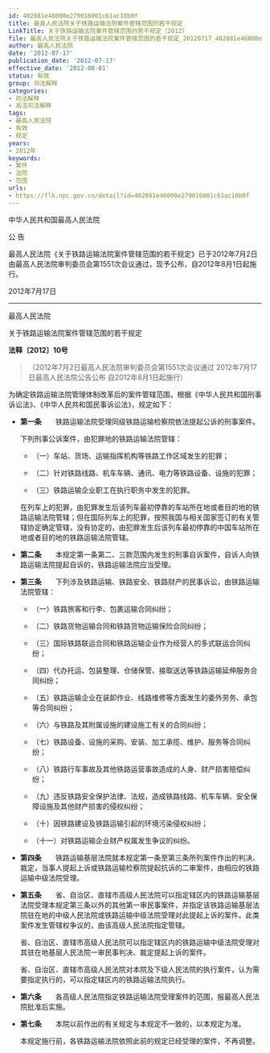 ```yaml
---
id: 402881e46000e279016001c61ac10b0f
title: 最高人民法院关于铁路运输法院案件管辖范围的若干规定
LinkTitle: 关于铁路运输法院案件管辖范围的若干规定（2012）
file: 最高人民法院关于铁路运输法院案件管辖范围的若干规定_20120717_402881e46000e279016001c61ac10b0f.docx
author: 最高人民法院
date: '2012-07-17'
publication_date: '2012-07-17'
effective_date: '2012-08-01'
status: 有效
group: 司法解释
categories:
- 司法解释
- 高法司法解释
tags:
- 最高人民法院
- 有效
- 规定
years:
- 2012年
keywords:
- 案件
- 法院
- 范围
urls:
- https://flk.npc.gov.cn/detail?id=402881e46000e279016001c61ac10b0f
---
```


中华人民共和国最高人民法院

公 告

最高人民法院《关于铁路运输法院案件管辖范围的若干规定》已于2012年7月2日由最高人民法院审判委员会第1551次会议通过，现予公布，自2012年8月1日起施行。

2012年7月17日

---

最高人民法院

关于铁路运输法院案件管辖范围的若干规定

**法释〔2012〕10号**

> （2012年7月2日最高人民法院审判委员会第1551次会议通过 2012年7月17日最高人民法院公告公布 自2012年8月1日起施行）

为确定铁路运输法院管理体制改革后的案件管辖范围，根据《中华人民共和国刑事诉讼法》、《中华人民共和国民事诉讼法》，规定如下：

- **第一条**　　铁路运输法院受理同级铁路运输检察院依法提起公诉的刑事案件。

  下列刑事公诉案件，由犯罪地的铁路运输法院管辖：

  - （一）车站、货场、运输指挥机构等铁路工作区域发生的犯罪；

  - （二）针对铁路线路、机车车辆、通讯、电力等铁路设备、设施的犯罪；

  - （三）铁路运输企业职工在执行职务中发生的犯罪。

  在列车上的犯罪，由犯罪发生后该列车最初停靠的车站所在地或者目的地的铁路运输法院管辖；但在国际列车上的犯罪，按照我国与相关国家签订的有关管辖协定确定管辖，没有协定的，由犯罪发生后该列车最初停靠的中国车站所在地或者目的地的铁路运输法院管辖。

- **第二条**　　本规定第一条第二、三款范围内发生的刑事自诉案件，自诉人向铁路运输法院提起自诉的，铁路运输法院应当受理。

- **第三条**　　下列涉及铁路运输、铁路安全、铁路财产的民事诉讼，由铁路运输法院管辖：

  - （一）铁路旅客和行李、包裹运输合同纠纷；

  - （二）铁路货物运输合同和铁路货物运输保险合同纠纷；

  - （三）国际铁路联运合同和铁路运输企业作为经营人的多式联运合同纠纷；

  - （四）代办托运、包装整理、仓储保管、接取送达等铁路运输延伸服务合同纠纷；

  - （五）铁路运输企业在装卸作业、线路维修等方面发生的委外劳务、承包等合同纠纷；

  - （六）与铁路及其附属设施的建设施工有关的合同纠纷；

  - （七）铁路设备、设施的采购、安装、加工承揽、维护、服务等合同纠纷；

  - （八）铁路行车事故及其他铁路运营事故造成的人身、财产损害赔偿纠纷；

  - （九）违反铁路安全保护法律、法规，造成铁路线路、机车车辆、安全保障设施及其他财产损害的侵权纠纷；

  - （十）因铁路建设及铁路运输引起的环境污染侵权纠纷；

  - （十一）对铁路运输企业财产权属发生争议的纠纷。

- **第四条**　　铁路运输基层法院就本规定第一条至第三条所列案件作出的判决、裁定，当事人提起上诉或铁路运输检察院提起抗诉的二审案件，由相应的铁路运输中级法院受理。

- **第五条**　　省、自治区、直辖市高级人民法院可以指定辖区内的铁路运输基层法院受理本规定第三条以外的其他第一审民事案件，并指定该铁路运输基层法院驻在地的中级人民法院或铁路运输中级法院受理对此提起上诉的案件。此类案件发生管辖权争议的，由该高级人民法院指定管辖。

  省、自治区、直辖市高级人民法院可以指定辖区内的铁路运输中级法院受理对其驻在地基层人民法院一审民事判决、裁定提起上诉的案件。

  省、自治区、直辖市高级人民法院对本院及下级人民法院的执行案件，认为需要指定执行的，可以指定辖区内的铁路运输法院执行。

- **第六条**　　各高级人民法院指定铁路运输法院受理案件的范围，报最高人民法院批准后实施。

- **第七条**　　本院以前作出的有关规定与本规定不一致的，以本规定为准。

  本规定施行前，各铁路运输法院依照此前的规定已经受理的案件，不再调整。
